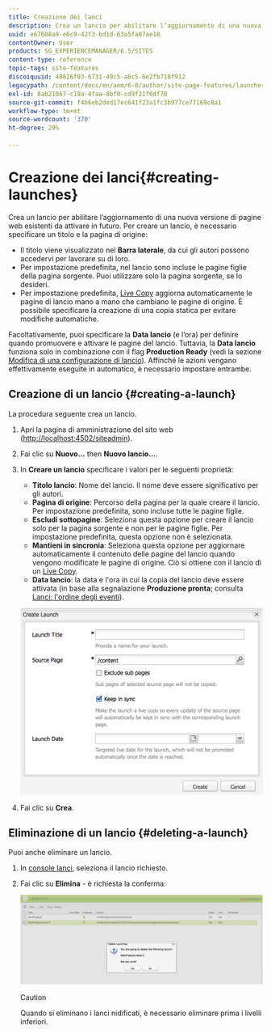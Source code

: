 ```yaml
---
title: Creazione dei lanci
description: Crea un lancio per abilitare l’aggiornamento di una nuova versione di pagine web esistenti da attivare in futuro. Per creare un lancio, è necessario specificare un titolo e la pagina di origine.
uuid: e67608a9-e6c9-42f3-bd1d-63a5fa87ae18
contentOwner: User
products: SG_EXPERIENCEMANAGER/6.5/SITES
content-type: reference
topic-tags: site-features
discoiquuid: 48826f03-6731-49c5-a6c5-6e2fb718f912
legacypath: /content/docs/en/aem/6-0/author/site-page-features/launches
exl-id: 8ab21067-c19a-4faa-8bf0-cd9f21f6df70
source-git-commit: f4b6eb2ded17ec641f23a1fc3b977ce77169c8a1
workflow-type: tm+mt
source-wordcount: '370'
ht-degree: 29%

---
```


# Creazione dei lanci{#creating-launches}

Crea un lancio per abilitare l’aggiornamento di una nuova versione di pagine web esistenti da attivare in futuro. Per creare un lancio, è necessario specificare un titolo e la pagina di origine:

* Il titolo viene visualizzato nel **Barra laterale**, da cui gli autori possono accedervi per lavorare su di loro.
* Per impostazione predefinita, nel lancio sono incluse le pagine figlie della pagina sorgente. Puoi utilizzare solo la pagina sorgente, se lo desideri.
* Per impostazione predefinita, [Live Copy](/help/sites-administering/msm.md) aggiorna automaticamente le pagine di lancio mano a mano che cambiano le pagine di origine. È possibile specificare la creazione di una copia statica per evitare modifiche automatiche.

Facoltativamente, puoi specificare la **Data lancio** (e l’ora) per definire quando promuovere e attivare le pagine del lancio. Tuttavia, la **Data lancio** funziona solo in combinazione con il flag **Production Ready** (vedi la sezione [Modifica di una configurazione di lancio](/help/sites-classic-ui-authoring/classic-launches-editing.md#editing-a-launch-configuration)). Affinché le azioni vengano effettivamente eseguite in automatico, è necessario impostare entrambe.

## Creazione di un lancio {#creating-a-launch}

La procedura seguente crea un lancio.

1. Apri la pagina di amministrazione del sito web ([http://localhost:4502/siteadmin](http://localhost:4502/siteadmin)).
1. Fai clic su **Nuovo...** then **Nuovo lancio...**.
1. In **Creare un lancio** specificare i valori per le seguenti proprietà:

   * **Titolo lancio**: Nome del lancio. Il nome deve essere significativo per gli autori.
   * **Pagina di origine**: Percorso della pagina per la quale creare il lancio. Per impostazione predefinita, sono incluse tutte le pagine figlie.
   * **Escludi sottopagine**: Seleziona questa opzione per creare il lancio solo per la pagina sorgente e non per le pagine figlie. Per impostazione predefinita, questa opzione non è selezionata.
   * **Mantieni in sincronia**: Seleziona questa opzione per aggiornare automaticamente il contenuto delle pagine del lancio quando vengono modificate le pagine di origine. Ciò si ottiene con il lancio di un [Live Copy](/help/sites-administering/msm.md).
   * **Data lancio**: la data e l&#39;ora in cui la copia del lancio deve essere attivata (in base alla segnalazione **Produzione pronta**; consulta [Lanci: l&#39;ordine degli eventi](/help/sites-authoring/launches.md#launches-the-order-of-events)).

   ![chlimage_1-99](assets/chlimage_1-99a.png)

1. Fai clic su **Crea**.

## Eliminazione di un lancio {#deleting-a-launch}

Puoi anche eliminare un lancio.

1. In [console lanci](/help/sites-classic-ui-authoring/classic-launches.md), seleziona il lancio richiesto.
1. Fai clic su **Elimina** - è richiesta la conferma:

   ![chlimage_1-100](assets/chlimage_1-100a.png)

   >[!CAUTION]
   >
   >Quando si eliminano i lanci nidificati, è necessario eliminare prima i livelli inferiori.
